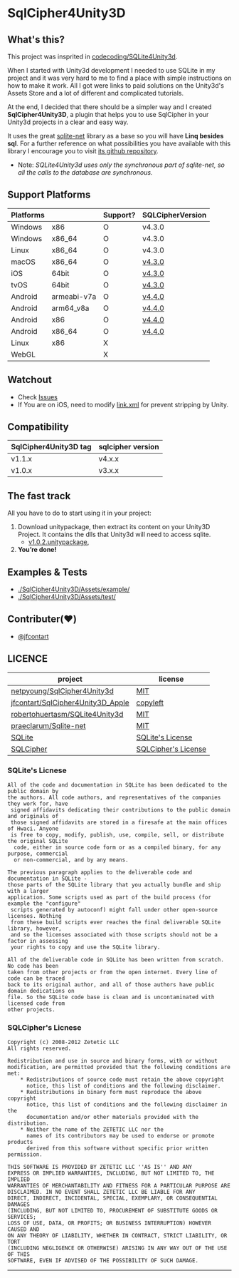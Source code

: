 # SqlCipher4Unity3D

## What's this?

 This project was insprited in [codecoding/SQLite4Unity3d](https://github.com/codecoding/SQLite4Unity3d).

 When I started with Unity3d development I needed to use SQLite in my project and it was very hard to me to find a place with simple instructions on how to make it work. All I got were links to paid solutions on the Unity3d's Assets Store and a lot of different and complicated tutorials.

 At the end, I decided that there should be a simpler way and I created **SqlCipher4Unity3D**, a plugin that helps you to use SqlCipher in your Unity3d projects in a clear and easy way.

 It uses the great [sqlite-net](https://github.com/praeclarum/sqlite-net) library as a base so you will have **Linq besides sql**. For a further reference on what possibilities you have available with this library I encourage you to visit [its github repository](https://github.com/praeclarum/sqlite-net).

- Note: _SQLite4Unity3d uses only the synchronous part of sqlite-net, so all the calls to the database are synchronous._

## Support Platforms

| Platforms |             | Support? | SQLCipherVersion                                                                          |
|-----------|-------------|----------|-------------------------------------------------------------------------------------------|
| Windows   | x86         | O        | v4.3.0                                                                                    |
| Windows   | x86_64      | O        | v4.3.0                                                                                    |
| Linux     | x86_64      | O        | v4.3.0                                                                                    |
| macOS     | x86_64      | O        | [v4.3.0](https://github.com/jfcontart/SqlCipher4Unity3D_Apple)                            |
| iOS       | 64bit       | O        | [v4.3.0](https://github.com/jfcontart/SqlCipher4Unity3D_Apple)                            |
| tvOS      | 64bit       | O        | [v4.3.0](https://github.com/jfcontart/SqlCipher4Unity3D_Apple)                            |
| Android   | armeabi-v7a | O        | [v4.4.0](https://mvnrepository.com/artifact/net.zetetic/android-database-sqlcipher/4.3.0) |
| Android   | arm64_v8a   | O        | [v4.4.0](https://mvnrepository.com/artifact/net.zetetic/android-database-sqlcipher/4.3.0) |
| Android   | x86         | O        | [v4.4.0](https://mvnrepository.com/artifact/net.zetetic/android-database-sqlcipher/4.3.0) |
| Android   | x86_64      | O        | [v4.4.0](https://mvnrepository.com/artifact/net.zetetic/android-database-sqlcipher/4.3.0) |
| Linux     | x86         | X        |                                                                                           |
| WebGL     |             | X        |                                                                                           |

## Watchout

- Check [Issues](https://github.com/netpyoung/SqlCipher4Unity3D/issues)
- If You are on iOS, need to modify [link.xml](https://docs.unity3d.com/Manual/iphone-playerSizeOptimization.html) for prevent stripping by Unity.

## Compatibility

| SqlCipher4Unity3D tag | sqlcipher version |
|-----------------------|-------------------|
| v1.1.x                | v4.x.x            |
| v1.0.x                | v3.x.x            |

## The fast track

All you have to do to start using it in your project:

1. Download unitypackage, then extract its content on your Unity3D Project. It contains the dlls that Unity3d will need to access sqlite.
   - [v1.0.2.unitypackage](https://github.com/netpyoung/SqlCipher4Unity3D/releases/download/v1.0.2/SqlCipher4Unity3D-v1.0.2.unitypackage),
2. **You’re done!**

## Examples & Tests

- [./SqlCipher4Unity3D/Assets/example/](./SqlCipher4Unity3D/Assets/example/)
- [./SqlCipher4Unity3D/Assets/test/](./SqlCipher4Unity3D/Assets/test/)

## Contributer(❤️)

- [@jfcontart]

## LICENCE

| project                                                                                   | license                                                                 |
|-------------------------------------------------------------------------------------------|-------------------------------------------------------------------------|
| [netpyoung/SqlCipher4Unity3d](./)                                                         | [MIT](./LICENSE)                                                        |
| [jfcontart/SqlCipher4Unity3D_Apple](https://github.com/jfcontart/SqlCipher4Unity3D_Apple) | [copyleft](https://github.com/jfcontart/SqlCipher4Unity3D_Apple)        |
| [robertohuertasm/SQLite4Unity3d](https://github.com/robertohuertasm/SQLite4Unity3d)       | [MIT](https://github.com/codecoding/SQLite4Unity3d/blob/master/LICENSE) |
| [praeclarum/Sqlite-net](https://github.com/praeclarum/sqlite-net)                         | [MIT](https://github.com/praeclarum/sqlite-net/blob/master/LICENSE.txt) |
| [SQLite](sqlite370_banner.gif)                                                            | [SQLite's License](https://sqlite.org/copyright.html)                   |
| [SQLCipher](https://www.zetetic.net/sqlcipher/)                                           | [SQLCipher's License](https://www.zetetic.net/sqlcipher/license/)       |

### SQLite's Licnese

``` license
All of the code and documentation in SQLite has been dedicated to the public domain by 
the authors. All code authors, and representatives of the companies they work for, have
 signed affidavits dedicating their contributions to the public domain and originals of 
 those signed affidavits are stored in a firesafe at the main offices of Hwaci. Anyone 
 is free to copy, modify, publish, use, compile, sell, or distribute the original SQLite
  code, either in source code form or as a compiled binary, for any purpose, commercial 
  or non-commercial, and by any means.

The previous paragraph applies to the deliverable code and documentation in SQLite - 
those parts of the SQLite library that you actually bundle and ship with a larger 
application. Some scripts used as part of the build process (for example the "configure"
 scripts generated by autoconf) might fall under other open-source licenses. Nothing 
 from these build scripts ever reaches the final deliverable SQLite library, however, 
 and so the licenses associated with those scripts should not be a factor in assessing 
 your rights to copy and use the SQLite library.

All of the deliverable code in SQLite has been written from scratch. No code has been 
taken from other projects or from the open internet. Every line of code can be traced 
back to its original author, and all of those authors have public domain dedications on 
file. So the SQLite code base is clean and is uncontaminated with licensed code from 
other projects.
```

### SQLCipher's Licnese

``` license
Copyright (c) 2008-2012 Zetetic LLC
All rights reserved.

Redistribution and use in source and binary forms, with or without
modification, are permitted provided that the following conditions are met:
    * Redistributions of source code must retain the above copyright
      notice, this list of conditions and the following disclaimer.
    * Redistributions in binary form must reproduce the above copyright
      notice, this list of conditions and the following disclaimer in the
      documentation and/or other materials provided with the distribution.
    * Neither the name of the ZETETIC LLC nor the
      names of its contributors may be used to endorse or promote products
      derived from this software without specific prior written permission.

THIS SOFTWARE IS PROVIDED BY ZETETIC LLC ''AS IS'' AND ANY
EXPRESS OR IMPLIED WARRANTIES, INCLUDING, BUT NOT LIMITED TO, THE IMPLIED
WARRANTIES OF MERCHANTABILITY AND FITNESS FOR A PARTICULAR PURPOSE ARE
DISCLAIMED. IN NO EVENT SHALL ZETETIC LLC BE LIABLE FOR ANY
DIRECT, INDIRECT, INCIDENTAL, SPECIAL, EXEMPLARY, OR CONSEQUENTIAL DAMAGES
(INCLUDING, BUT NOT LIMITED TO, PROCUREMENT OF SUBSTITUTE GOODS OR SERVICES;
LOSS OF USE, DATA, OR PROFITS; OR BUSINESS INTERRUPTION) HOWEVER CAUSED AND
ON ANY THEORY OF LIABILITY, WHETHER IN CONTRACT, STRICT LIABILITY, OR TORT
(INCLUDING NEGLIGENCE OR OTHERWISE) ARISING IN ANY WAY OUT OF THE USE OF THIS
SOFTWARE, EVEN IF ADVISED OF THE POSSIBILITY OF SUCH DAMAGE.
```

----------------

[@jfcontart]: https://github.com/jfcontart